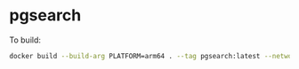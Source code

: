 # pgsearch

To build:

```bash
docker build --build-arg PLATFORM=arm64 . --tag pgsearch:latest --network host
```
